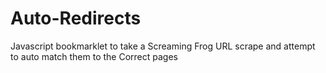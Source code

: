 # Auto-Redirects
Javascript bookmarklet to take a Screaming Frog URL scrape and attempt to auto match them to the Correct pages 
